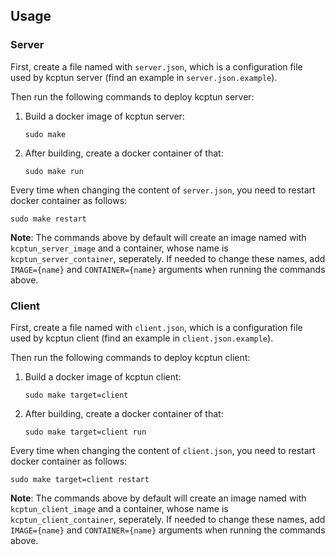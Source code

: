 ## Usage

### Server

First, create a file named with `server.json`, which is a configuration file
used by kcptun server (find an example in `server.json.example`).

Then run the following commands to deploy kcptun server:

1.  Build a docker image of kcptun server:

        sudo make

2.  After building, create a docker container of that:

        sudo make run

Every time when changing the content of `server.json`, you need to restart
docker container as follows:

    sudo make restart

**Note**: The commands above by default will create an image named with
`kcptun_server_image` and a container, whose name is `kcptun_server_container`,
seperately. If needed to change these names, add `IMAGE={name}` and
`CONTAINER={name}` arguments when running the commands above.

### Client

First, create a file named with `client.json`, which is a configuration file
used by kcptun client (find an example in `client.json.example`).

Then run the following commands to deploy kcptun client:

1.  Build a docker image of kcptun client:

        sudo make target=client

2.  After building, create a docker container of that:

        sudo make target=client run

Every time when changing the content of `client.json`, you need to restart
docker container as follows:

    sudo make target=client restart

**Note**: The commands above by default will create an image named with
`kcptun_client_image` and a container, whose name is `kcptun_client_container`,
seperately. If needed to change these names, add `IMAGE={name}` and
`CONTAINER={name}` arguments when running the commands above.

